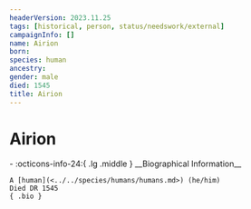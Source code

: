 ```yaml
---
headerVersion: 2023.11.25
tags: [historical, person, status/needswork/external]
campaignInfo: []
name: Airion
born:
species: human
ancestry:
gender: male
died: 1545
title: Airion
---
```

# Airion
<div class="grid cards ext-narrow-margin ext-one-column" markdown>
- :octicons-info-24:{ .lg .middle } __Biographical Information__

    A [human](<../../species/humans/humans.md>) (he/him)  
    Died DR 1545  
    { .bio }

</div>


